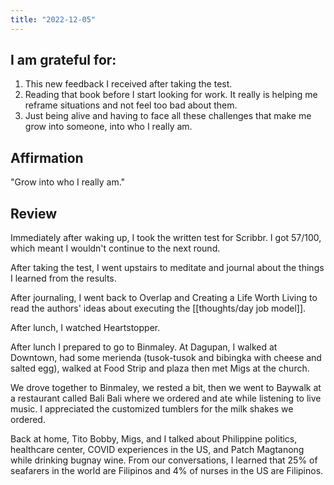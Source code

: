 ```yaml
---
title: "2022-12-05"
---
```

## I am grateful for:
1. This new feedback I received after taking the test.
2. Reading that book before I start looking for work. It really is helping me reframe situations and not feel too bad about them.
3. Just being alive and having to face all these challenges that make me grow into someone, into who I really am.

## Affirmation

"Grow into who I really am."

## Review

Immediately after waking up, I took the written test for Scribbr. I got 57/100, which meant I wouldn't continue to the next round.

After taking the test, I went upstairs to meditate and journal about the things I learned from the results.

After journaling, I went back to Overlap and Creating a Life Worth Living to read the authors' ideas about executing the [[thoughts/day job model]].

After lunch, I watched Heartstopper.

After lunch I prepared to go to Binmaley. At Dagupan, I walked at Downtown, had some merienda (tusok-tusok and bibingka with cheese and salted egg), walked at Food Strip and plaza then met Migs at the church.

We drove together to Binmaley, we rested a bit, then we went to Baywalk at a restaurant called Bali Bali where we ordered and ate while listening to live music. I appreciated the customized tumblers for the milk shakes we ordered.

Back at home, Tito Bobby, Migs, and I talked about Philippine politics, healthcare center, COVID experiences in the US, and Patch Magtanong while drinking bugnay wine. From our conversations, I learned that 25% of seafarers in the world are Filipinos and 4% of nurses in the US are Filipinos.